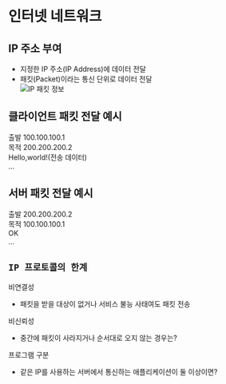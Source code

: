 # 인터넷 네트워크
## IP 주소 부여
- 지정한 IP 주소(IP Address)에 데이터 전달  
- 패킷(Packet)이라는 통신 단위로 데이터 전달  
![IP 패킷 정보](https://github.com/euichanhwang/CS_study/blob/main/img/1.internet-network.pdf-12.jpg)  

## 클라이언트 패킷 전달 예시
출발 100.100.100.1  
목적 200.200.200.2  
Hello,world!(전송 데이터)  
...  

## 서버 패킷 전달 예시
출발 200.200.200.2  
목적 100.100.100.1  
OK  
...  

## `IP 프로토콜의 한계`
비연결성  
- 패킷을 받을 대상이 없거나 서비스 불능 사태여도 패킷 전송  

비신뢰성  
- 중간에 패킷이 사라지거나 순서대로 오지 않는 경우는?  

프로그램 구분  
- 같은 IP를 사용하는 서버에서 통신하는 애플리케이션이 둘 이상이면?  

